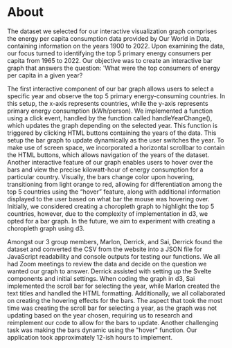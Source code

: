 # About

The dataset we selected for our interactive visualization graph comprises the energy per capita consumption data provided by Our World in Data, containing information on the years 1900 to 2022. Upon examining the data, our focus turned to identifying the top 5 primary energy consumers per capita from 1965 to 2022. Our objective was to create an interactive bar graph that answers the question: 'What were the top consumers of energy per capita in a given year?

The first interactive component of our bar graph allows users to select a specific year and observe the top 5 primary energy-consuming countries. In this setup, the x-axis represents countries, while the y-axis represents primary energy consumption (kWh/person). We implemented a function using a click event, handled by the function called handleYearChange(), which updates the graph depending on the selected year. This function is triggered by clicking HTML buttons containing the years of the data. This setup the bar graph to update dynamically as the user switches the year. To make use of screen space, we incorporated a horizontal scrollbar to contain the HTML buttons, which allows navigation of the years of the dataset. Another interactive feature of our graph enables users to hover over the bars and view the precise kilowatt-hour of energy consumption for a particular country. Visually, the bars change color upon hovering, transitioning from light orange to red, allowing for differentiation among the top 5 countries using the “hover” feature, along with additional information displayed to the user based on what bar the mouse was hovering over. Initially, we considered creating a choropleth graph to highlight the top 5 countries, however, due to the complexity of implementation in d3, we opted for a bar graph. In the future, we aim to experiment with creating a choropleth graph using d3.

Amongst our 3 group members, Marlon, Derrick, and Sai, Derrick found the dataset and converted the CSV from the website into a JSON file for JavaScript readability and console outputs for testing our functions. We all had Zoom meetings to review the data and decide on the question we wanted our graph to answer. Derrick assisted with setting up the Svelte components and initial settings. When coding the graph in d3, Sai implemented the scroll bar for selecting the year, while Marlon created the text titles and handled the HTML formatting. Additionally, we all collaborated on creating the hovering effects for the bars. The aspect that took the most time was creating the scroll bar for selecting a year, as the graph was not updating based on the year chosen, requiring us to research and reimplement our code to allow for the bars to update. Another challenging task was making the bars dynamic using the "hover" function. Our application took approximately 12-ish hours to implement.

